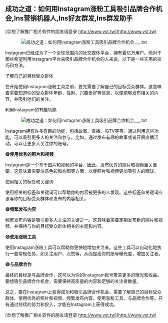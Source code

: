 ## **成功之道：如何用Instagram涨粉工具吸引品牌合作机会,Ins营销机器人,Ins好友群发,Ins群发助手**

[😍想了解推广相关软件的朋友请登录 http://www.vst.tw](http://www.vst.tw)

 <center><img src="https://vst.tw/MP4/tuiguang/png/7.png" alt="成功之道：如何用Instagram涨粉工具吸引品牌合作机会___.txt"></center>

Instagram已经成为了一个全球范围内的社交媒体平台，拥有着亿万用户。而对于那些希望利用Instagram平台来吸引品牌合作机会的人来说，以下是一些实用的技巧和方法。

了解自己的目标受众群体

在开始使用Instagram涨粉工具之前，首先需要了解自己的目标受众群体。这意味着需要知道你的受众群体年龄、性别、兴趣爱好等信息，以便能够发布相关的内容，并吸引他们的关注。

利用Instagram的有趣功能

 <center><img src="https://vst.tw/MP4/tuiguang/png/0.png" alt="成功之道：如何用Instagram涨粉工具吸引品牌合作机会___.txt"></center>

Instagram拥有许多有趣的功能，包括故事、直播、IGTV等等。通过利用这些功能，可以吸引更多人的关注和参与。比如，通过发布有趣的故事或者开展直播活动，可以让更多人关注你的账号。

**😄使用优秀的照片和视频**

Instagram是一个基于图片和视频的平台，因此，发布优秀的照片和视频至关重要。这意味着需要注意色彩和构图等方面，以使照片和视频更加吸引人的眼球。

使用相关的标签和关键词

使用相关的标签和关键词可以帮助你的内容被更多的人发现。这些标签和关键词应该与你的目标受众群体和发布的内容相关。

**😄频繁发布内容**

频繁发布内容是吸引更多人关注的关键之一。这意味着需要定期发布新的照片和视频，并保持与你的目标受众群体相关的主题和内容。

**😄使用涨粉工具**

使用Instagram涨粉工具可以帮助你更快地增加关注者。这些工具可以自动化地执行一些常规任务，如关注用户、点赞等，从而提高你的账号曝光度，增加关注者。

**😄与品牌合作**

最终的目标是与品牌合作，这可以为你的Instagram账号带来更多的曝光和收益。要想吸引品牌合作机会，需要保持高质量的内容和足够的关注者数量。

总之，要在Instagram上获得成功和吸引品牌合作机会，需要了解自己的目标受众群体、使用优秀的照片和视频、频繁发布内容、使用涨粉工具、与品牌合作等。只有通过持续的努力和投入，才能在Instagram上获得成功。

[😍想了解推广相关软件的朋友请登录 http://www.vst.tw](http://www.vst.tw)




